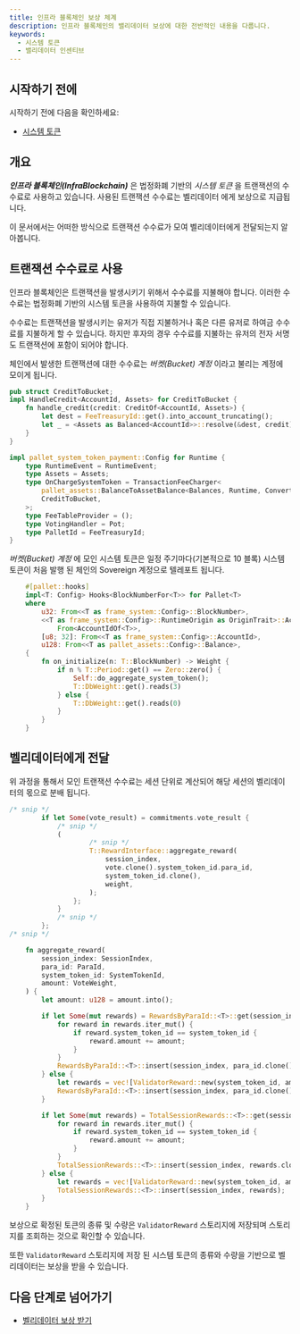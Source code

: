 ```yaml
---
title: 인프라 블록체인 보상 체계
description: 인프라 블록체인의 밸리데이터 보상에 대한 전반적인 내용을 다룹니다.
keywords:
  - 시스템 토큰
  - 밸리데이터 인센티브
---
```


## 시작하기 전에

시작하기 전에 다음을 확인하세요:

- [시스템 토큰](./system-token.md)

## 개요

_**인프라 블록체인(InfraBlockchain)**_ 은 법정화폐 기반의 _시스템 토큰_ 을 트랜잭션의 수수료로 사용하고 있습니다. 사용된 트랜잭션 수수료는 벨리데이터 에게 보상으로 지급됩니다. 

이 문서에서는 어떠한 방식으로 트랜잭션 수수료가 모여 벨리데이터에게 전달되는지 알아봅니다.

## 트랜잭션 수수료로 사용

인프라 블록체인은 트랜잭션을 발생시키기 위해서 수수료를 지불해야 합니다. 이러한 수수료는 법정화폐 기반의 시스템 토큰을 사용하여 지불할 수 있습니다. 

수수료는 트랜잭션을 발생시키는 유저가 직접 지불하거나 혹은 다른 유저로 하여금 수수료를 지불하게 할 수 있습니다. 하지만 후자의 경우 수수료를 지불하는 유저의 전자 서명도 트랜잭션에 포함이 되어야 합니다.

체인에서 발생한 트랜잭션에 대한 수수료는 _버켓(Bucket) 계정_ 이라고 불리는 계정에 모이게 됩니다.

```rust
pub struct CreditToBucket;
impl HandleCredit<AccountId, Assets> for CreditToBucket {
	fn handle_credit(credit: CreditOf<AccountId, Assets>) {
		let dest = FeeTreasuryId::get().into_account_truncating();
		let _ = <Assets as Balanced<AccountId>>::resolve(&dest, credit);
	}
}

impl pallet_system_token_payment::Config for Runtime {
	type RuntimeEvent = RuntimeEvent;
	type Assets = Assets;
	type OnChargeSystemToken = TransactionFeeCharger<
		pallet_assets::BalanceToAssetBalance<Balances, Runtime, ConvertInto>,
		CreditToBucket,
	>;
	type FeeTableProvider = ();
	type VotingHandler = Pot;
	type PalletId = FeeTreasuryId;
}
```

_버켓(Bucket) 계정_ 에 모인 시스템 토큰은 일정 주기마다(기본적으로 10 블록) 시스템 토큰이 처음 발행 된 체인의 Sovereign 계정으로 텔레포트 됩니다.

```rust
	#[pallet::hooks]
	impl<T: Config> Hooks<BlockNumberFor<T>> for Pallet<T>
	where
		u32: From<<T as frame_system::Config>::BlockNumber>,
		<<T as frame_system::Config>::RuntimeOrigin as OriginTrait>::AccountId:
			From<AccountIdOf<T>>,
		[u8; 32]: From<<T as frame_system::Config>::AccountId>,
		u128: From<<T as pallet_assets::Config>::Balance>,
	{
		fn on_initialize(n: T::BlockNumber) -> Weight {
			if n % T::Period::get() == Zero::zero() {
				Self::do_aggregate_system_token();
				T::DbWeight::get().reads(3)
			} else {
				T::DbWeight::get().reads(0)
			}
		}
	}
```

## 벨리데이터에게 전달

위 과정을 통해서 모인 트랜잭션 수수료는 세션 단위로 계산되어 해당 세션의 벨리데이터의 몫으로 분배 됩니다.

```rust
/* snip */
		if let Some(vote_result) = commitments.vote_result {
			/* snip */
			(
					/* snip */
					T::RewardInterface::aggregate_reward(
						session_index,
						vote.clone().system_token_id.para_id,
						system_token_id.clone(),
						weight,
					);
				};
			}
			/* snip */
		};
/* snip */
```

```rust
	fn aggregate_reward(
		session_index: SessionIndex,
		para_id: ParaId,
		system_token_id: SystemTokenId,
		amount: VoteWeight,
	) {
		let amount: u128 = amount.into();

		if let Some(mut rewards) = RewardsByParaId::<T>::get(session_index, para_id.clone()) {
			for reward in rewards.iter_mut() {
				if reward.system_token_id == system_token_id {
					reward.amount += amount;
				}
			}
			RewardsByParaId::<T>::insert(session_index, para_id.clone(), rewards.clone());
		} else {
			let rewards = vec![ValidatorReward::new(system_token_id, amount)];
			RewardsByParaId::<T>::insert(session_index, para_id.clone(), rewards);
		}

		if let Some(mut rewards) = TotalSessionRewards::<T>::get(session_index) {
			for reward in rewards.iter_mut() {
				if reward.system_token_id == system_token_id {
					reward.amount += amount;
				}
			}
			TotalSessionRewards::<T>::insert(session_index, rewards.clone());
		} else {
			let rewards = vec![ValidatorReward::new(system_token_id, amount)];
			TotalSessionRewards::<T>::insert(session_index, rewards);
		}
	}
```

보상으로 확정된 토큰의 종류 및 수량은 `ValidatorReward` 스토리지에 저장되며 스토리지를 조회하는 것으로 확인할 수 있습니다.

또한 `ValidatorReward` 스토리지에 저장 된 시스템 토큰의 종류와 수량을 기반으로 벨리데이터는 보상을 받을 수 있습니다.

## 다음 단계로 넘어가기

- [벨리데이터 보상 받기](../tutorials/how-to-get-validator-reward.md)


